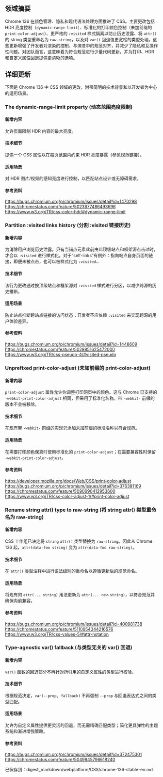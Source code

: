 ## 领域摘要

Chrome 136 在颜色管理、隐私和现代语法处理方面推进了 CSS。主要更改包括 HDR 亮度控制（`dynamic-range-limit`）、标准化的打印颜色控制（未加前缀的 `print-color-adjust`）、更严格的 `:visited` 样式隔离以防止历史泄露、将 `attr()` 的 string 类型重命名为 `raw-string`，以及对 `var()` 回退值更宽松的类型处理。这些更新增强了开发者对渲染的控制、与演进中的规范对齐，并减少了隐私和互操作性问题。对团队而言，这意味着为符合规范进行少量代码更新，并为打印、HDR 和自定义属性回退提供更清晰的选项。

## 详细更新

下面是 Chrome 136 中 CSS 领域的更改，附带简明的技术背景和以开发者为中心的适用场景。

### The dynamic-range-limit property (动态范围亮度限制)

#### 新增内容
允许页面限制 HDR 内容的最大亮度。

#### 技术细节
提供一个 CSS 属性以在每页范围内约束 HDR 亮度暴露（参见规范链接）。

#### 适用场景
对 HDR 图片/视频的感知亮度进行控制，以匹配站点设计或无障碍需求。

#### 参考资料
https://bugs.chromium.org/p/chromium/issues/detail?id=1470298  
https://chromestatus.com/feature/5023877486493696  
https://www.w3.org/TR/css-color-hdr/#dynamic-range-limit

### Partition :visited links history (分割 :visited 链接历史)

#### 新增内容
为消除用户浏览历史泄露，只有当锚点元素此前由此顶级站点和框架源点击过时，才会以 `:visited` 进行样式化。对于“self-links”有例外：指向站点自身页面的链接，即便未被点击，也可以被样式化为 `:visited`…

#### 技术细节
该行为更改通过按顶级站点和框架源对 `:visited` 样式进行分区，以减少跨源的历史推断。

#### 适用场景
防止站点推断跨站点链接的访问状态；开发者不应依赖 `:visited` 来实现跨源的用户体验差异。

#### 参考资料
https://bugs.chromium.org/p/chromium/issues/detail?id=1448609  
https://chromestatus.com/feature/5029851625472000  
https://www.w3.org/TR/css-pseudo-4/#visited-pseudo

### Unprefixed print-color-adjust (未加前缀的 print-color-adjust)

#### 新增内容
`print-color-adjust` 属性允许你调整打印网页中的颜色。这与 Chrome 已支持的 `-webkit-print-color-adjust` 相同，但采用了标准化名称。带 `-webkit-` 前缀的版本不会被移除。

#### 技术细节
在现有带 `-webkit-` 前缀的实现旁添加未加前缀的标准名称以符合规范。

#### 适用场景
在需要打印颜色保真时使用标准化的 `print-color-adjust`；在需要兼容性时保留 `-webkit-print-color-adjust`。

#### 参考资料
https://developer.mozilla.org/docs/Web/CSS/print-color-adjust  
https://bugs.chromium.org/p/chromium/issues/detail?id=376381169  
https://chromestatus.com/feature/5090690412953600  
https://www.w3.org/TR/css-color-adjust-1/#print-color-adjust

### Rename string attr() type to raw-string (将 string attr() 类型重命名为 raw-string)

#### 新增内容
CSS 工作组已决定将 `string` `attr()` 类型替换为 `raw-string`。因此从 Chrome 136 起，`attr(data-foo string)` 变为 `attr(data-foo raw-string)`。

#### 技术细节
在 `attr()` 类型注释中进行语法级别的重命名以遵循更新后的规范命名。

#### 适用场景
将现有的 `attr(... string)` 用法更新为 `attr(... raw-string)`，以符合规范并确保向前兼容。

#### 参考资料
https://bugs.chromium.org/p/chromium/issues/detail?id=400981738  
https://chromestatus.com/feature/5110654344216576  
https://www.w3.org/TR/css-values-5/#attr-notation

### Type-agnostic var() fallback (与类型无关的 var() 回退)

#### 新增内容
`var()` 函数的回退部分不再针对所引用的自定义属性的类型进行校验。

#### 技术细节
根据规范决定，`var(--prop, fallback)` 不再强制 `--prop` 与回退表达式之间的类型匹配。

#### 适用场景
允许为自定义属性提供更灵活的回退，而无需精确匹配类型；简化更具弹性的主题系统和渐进增强策略。

#### 参考资料
https://bugs.chromium.org/p/chromium/issues/detail?id=372475301  
https://chromestatus.com/feature/5049845796618240

已保存到：digest_markdown/webplatform/CSS/chrome-136-stable-en.md